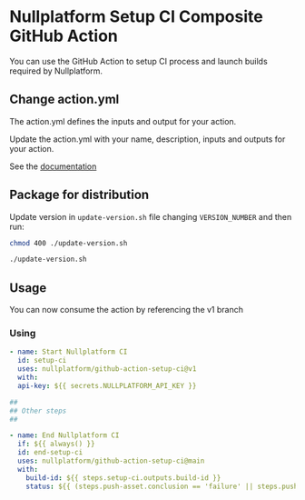 # Nullplatform Setup CI Composite GitHub Action

You can use the GitHub Action to setup CI process and launch builds required by Nullplatform.

## Change action.yml

The action.yml defines the inputs and output for your action.

Update the action.yml with your name, description, inputs and outputs for your action.

See the [documentation](https://help.github.com/en/articles/metadata-syntax-for-github-actions)

## Package for distribution

Update version in ``update-version.sh`` file changing ``VERSION_NUMBER`` and then run:

```bash
chmod 400 ./update-version.sh
```

```bash
./update-version.sh
```

## Usage

You can now consume the action by referencing the v1 branch

### Using 

```yaml
- name: Start Nullplatform CI
  id: setup-ci
  uses: nullplatform/github-action-setup-ci@v1
  with:
  api-key: ${{ secrets.NULLPLATFORM_API_KEY }}

##
## Other steps
##

- name: End Nullplatform CI
  if: ${{ always() }}
  id: end-setup-ci
  uses: nullplatform/github-action-setup-ci@main
  with:
    build-id: ${{ steps.setup-ci.outputs.build-id }}
    status: ${{ (steps.push-asset.conclusion == 'failure' || steps.push-asset.conclusion == 'cancelled') && 'failed' || 'successful' }}
```
